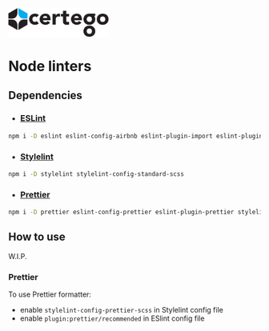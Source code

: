 <img src="../../Certego.png" alt="Certego" width="200" />

# Node linters

## Dependencies

- ### [ESLint](https://eslint.org/)
```bash
npm i -D eslint eslint-config-airbnb eslint-plugin-import eslint-plugin-react eslint-plugin-react-hooks eslint-plugin-jsx-a11y
```

- ### [Stylelint](https://stylelint.io/)
```bash
npm i -D stylelint stylelint-config-standard-scss
```

- ### [Prettier](https://prettier.io/)
```bash
npm i -D prettier eslint-config-prettier eslint-plugin-prettier stylelint-config-prettier-scss
```

## How to use

W.I.P.

### Prettier
To use Prettier formatter:
- enable `stylelint-config-prettier-scss` in Stylelint config file
- enable `plugin:prettier/recommended` in ESlint config file
